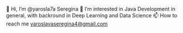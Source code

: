 👋 Hi, I’m @yarosla7a Seregina
👀 I’m interested in Java Development in general, with backround in Deep Learning and Data Science 
📫 How to reach me yaroslavaseregina4@gmail.com
